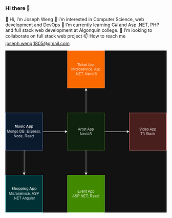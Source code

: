 ### Hi there 👋

👋 Hi, I’m Joseph Weng
👀 I’m interested in Computer Science, web development and DevOps
🌱 I’m currently learning C# and Asp .NET, PHP and full stack web development at Algonquin college.
💞️ I’m looking to collaborate on full stack web project
📫 How to reach me joseph.weng.1805@gmail.com



![Screenshot](Project.png)
